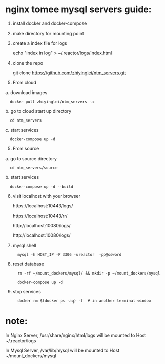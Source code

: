  

# nginx tomee mysql servers guide:

1. install docker and docker-compose

2. make directory for mounting point
   
      

3. create a index file for logs 

      echo "index in log" > ~/.reactor/logs/index.html

4. clone the repo
 
      git clone https://github.com/zhiyinglei/ntm_servers.git

5. From cloud

 a. download images

      docker pull zhiyinglei/ntm_servers -a

 b. go to cloud start up directory 
 
      cd ntm_servers

 c. start services 

      docker-compose up -d
     
5. From source

 a. go to source directory
 
      cd ntm_servers/source

 b. start services 

      docker-compose up -d --build


6. visit localhost with your browser

   https://localhost:10443/logs/

   https://localhost:10443/rr/
   
   http://localhost:10080/logs/

   http://localhost:10080/logs/


7. mysql shell
   
         mysql -h HOST_IP -P 3306 -ureactor  -pp@ssword

8. reset database
    
         rm -rf ~/mount_dockers/mysql/ && mkdir -p ~/mount_dockers/mysql
    
         docker-compose up -d

9. stop services
    
         docker rm $(docker ps -aq) -f  # in another terminal window


# note: 

   In Nginx Server, /usr/share/nginx/html/logs will be mounted to Host ~/.reactor/logs
   
   In Mysql Server, /var/lib/mysql will be mounted to Host ~/mount_dockers/mysql
